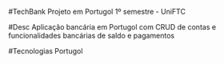 #TechBank
Projeto em Portugol 1º semestre - UniFTC

#Desc
Aplicação bancária em Portugol com CRUD de contas e funcionalidades bancárias de saldo e pagamentos

#Tecnologias
Portugol
